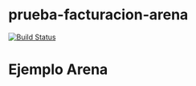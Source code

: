 # prueba-facturacion-arena

[![Build Status](https://travis-ci.com/algo2-unsam/tp-pokemon-2017-grupo-7.svg?token=fNfFUb5dkXpfuxxBzynn&branch=master)](https://travis-ci.com/algo2-unsam/tp-pokemon-2017-grupo-7)

# Ejemplo Arena
